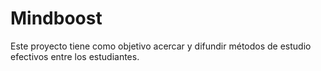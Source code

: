 # Mindboost
Este proyecto tiene como objetivo acercar y difundir métodos de estudio efectivos entre los estudiantes.
